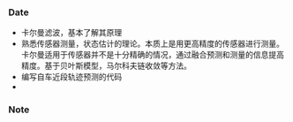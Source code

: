 ### Date
- 卡尔曼滤波，基本了解其原理
- 熟悉传感器测量，状态估计的理论。本质上是用更高精度的传感器进行测量。卡尔曼适用于传感器并不是十分精确的情况，通过融合预测和测量的信息提高精度。基于贝叶斯模型，马尔科夫链收敛等方法。
- 编写自车近段轨迹预测的代码
- 
### Note